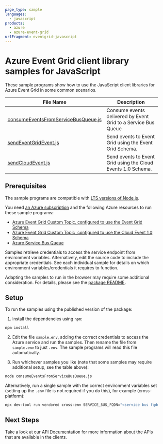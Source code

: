 ```yaml
---
page_type: sample
languages:
  - javascript
products:
  - azure
  - azure-event-grid
urlFragment: eventgrid-javascript
---
```


# Azure Event Grid client library samples for JavaScript

These sample programs show how to use the JavaScript client libraries for Azure Event Grid in some common scenarios.

| **File Name**                                                           | **Description**                                               |
| ----------------------------------------------------------------------- | ------------------------------------------------------------- |
| [consumeEventsFromServiceBusQueue.js][consumeeventsfromservicebusqueue] | Consume events delivered by Event Grid to a Service Bus Queue |
| [sendEventGridEvent.js][sendeventgridevent]                             | Send events to Event Grid using the Event Grid Schema.        |
| [sendCloudEvent.js][sendcloudevent]                                     | Send events to Event Grid using the Cloud Events 1.0 Schema.  |

## Prerequisites

The sample programs are compatible with [LTS versions of Node.js](https://github.com/nodejs/release#release-schedule).

You need [an Azure subscription][freesub] and the following Azure resources to run these sample programs:

- [Azure Event Grid Custom Topic, configured to use the Event Grid Schema][createinstance_azureeventgridcustomtopic,configuredtousetheeventgridschema]
- [Azure Event Grid Custom Topic, configured to use the Cloud Event 1.0 Schema][createinstance_azureeventgridcustomtopic,configuredtousethecloudevent1.0schema]
- [Azure Service Bus Queue][createinstance_azureservicebusqueue]

Samples retrieve credentials to access the service endpoint from environment variables. Alternatively, edit the source code to include the appropriate credentials. See each individual sample for details on which environment variables/credentials it requires to function.

Adapting the samples to run in the browser may require some additional consideration. For details, please see the [package README][package].

## Setup

To run the samples using the published version of the package:

1. Install the dependencies using `npm`:

```bash
npm install
```

2. Edit the file `sample.env`, adding the correct credentials to access the Azure service and run the samples. Then rename the file from `sample.env` to just `.env`. The sample programs will read this file automatically.

3. Run whichever samples you like (note that some samples may require additional setup, see the table above):

```bash
node consumeEventsFromServiceBusQueue.js
```

Alternatively, run a single sample with the correct environment variables set (setting up the `.env` file is not required if you do this), for example (cross-platform):

```bash
npx dev-tool run vendored cross-env SERVICE_BUS_FQDN="<service bus fqdn>" SERVICE_BUS_QUEUE_NAME="<service bus queue name>" node consumeEventsFromServiceBusQueue.js
```

## Next Steps

Take a look at our [API Documentation][apiref] for more information about the APIs that are available in the clients.

[consumeeventsfromservicebusqueue]: https://github.com/Azure/azure-sdk-for-js/blob/main/sdk/eventgrid/eventgrid/samples/v5/javascript/consumeEventsFromServiceBusQueue.js
[sendeventgridevent]: https://github.com/Azure/azure-sdk-for-js/blob/main/sdk/eventgrid/eventgrid/samples/v5/javascript/sendEventGridEvent.js
[sendcloudevent]: https://github.com/Azure/azure-sdk-for-js/blob/main/sdk/eventgrid/eventgrid/samples/v5/javascript/sendCloudEvent.js
[apiref]: https://learn.microsoft.com/javascript/api/@azure/eventgrid
[freesub]: https://azure.microsoft.com/free/
[createinstance_azureeventgridcustomtopic,configuredtousetheeventgridschema]: https://learn.microsoft.com/azure/event-grid/scripts/event-grid-cli-create-custom-topic
[createinstance_azureeventgridcustomtopic,configuredtousethecloudevent1.0schema]: https://learn.microsoft.com/azure/event-grid/scripts/event-grid-cli-create-custom-topic
[createinstance_azureservicebusqueue]: https://learn.microsoft.com/azure/service-bus-messaging/service-bus-quickstart-portal
[package]: https://github.com/Azure/azure-sdk-for-js/tree/main/sdk/eventgrid/eventgrid/README.md
